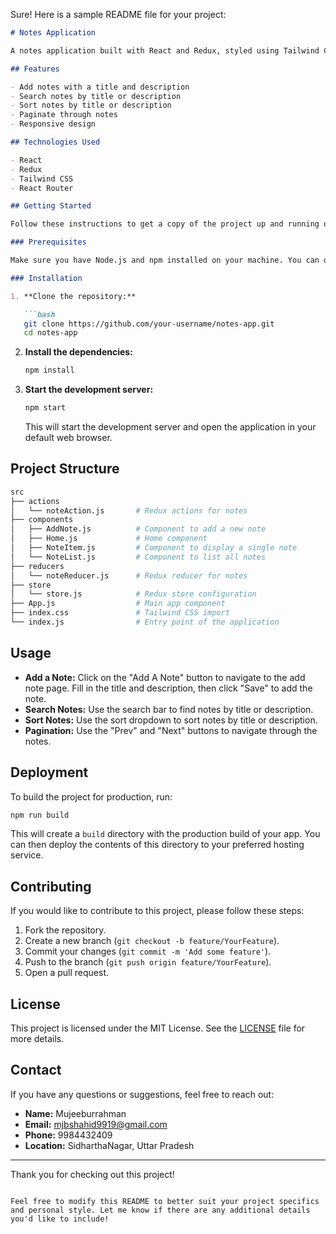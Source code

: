 Sure! Here is a sample README file for your project:

```markdown
# Notes Application

A notes application built with React and Redux, styled using Tailwind CSS. This app allows users to add, search, sort, and manage their notes.

## Features

- Add notes with a title and description
- Search notes by title or description
- Sort notes by title or description
- Paginate through notes
- Responsive design

## Technologies Used

- React
- Redux
- Tailwind CSS
- React Router

## Getting Started

Follow these instructions to get a copy of the project up and running on your local machine for development and testing purposes.

### Prerequisites

Make sure you have Node.js and npm installed on your machine. You can download them from [nodejs.org](https://nodejs.org/).

### Installation

1. **Clone the repository:**

   ```bash
   git clone https://github.com/your-username/notes-app.git
   cd notes-app
   ```

2. **Install the dependencies:**

   ```bash
   npm install
   ```

3. **Start the development server:**

   ```bash
   npm start
   ```

   This will start the development server and open the application in your default web browser.

## Project Structure

```bash
src
├── actions
│   └── noteAction.js       # Redux actions for notes
├── components
│   ├── AddNote.js          # Component to add a new note
│   ├── Home.js             # Home component
│   ├── NoteItem.js         # Component to display a single note
│   └── NoteList.js         # Component to list all notes
├── reducers
│   └── noteReducer.js      # Redux reducer for notes
├── store
│   └── store.js            # Redux store configuration
├── App.js                  # Main app component
├── index.css               # Tailwind CSS import
└── index.js                # Entry point of the application
```

## Usage

- **Add a Note:** Click on the "Add A Note" button to navigate to the add note page. Fill in the title and description, then click "Save" to add the note.
- **Search Notes:** Use the search bar to find notes by title or description.
- **Sort Notes:** Use the sort dropdown to sort notes by title or description.
- **Pagination:** Use the "Prev" and "Next" buttons to navigate through the notes.

## Deployment

To build the project for production, run:

```bash
npm run build
```

This will create a `build` directory with the production build of your app. You can then deploy the contents of this directory to your preferred hosting service.

## Contributing

If you would like to contribute to this project, please follow these steps:

1. Fork the repository.
2. Create a new branch (`git checkout -b feature/YourFeature`).
3. Commit your changes (`git commit -m 'Add some feature'`).
4. Push to the branch (`git push origin feature/YourFeature`).
5. Open a pull request.

## License

This project is licensed under the MIT License. See the [LICENSE](LICENSE) file for more details.

## Contact

If you have any questions or suggestions, feel free to reach out:

- **Name:** Mujeeburrahman
- **Email:** mjbshahid9919@gmail.com
- **Phone:** 9984432409
- **Location:** SidharthaNagar, Uttar Pradesh

---

Thank you for checking out this project!
```

Feel free to modify this README to better suit your project specifics and personal style. Let me know if there are any additional details you'd like to include!
